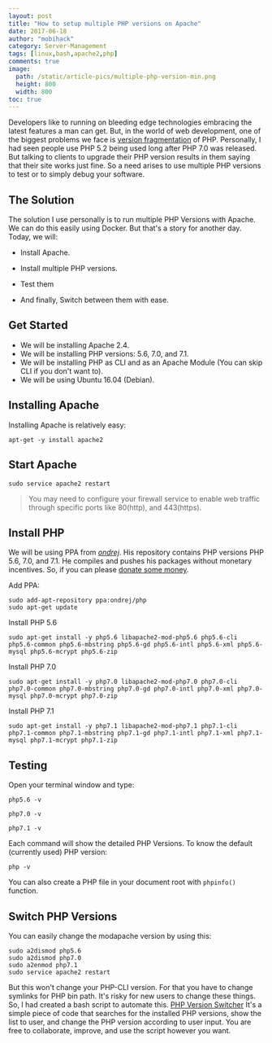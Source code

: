 ```yaml
---
layout: post
title: "How to setup multiple PHP versions on Apache"
date: 2017-06-18
author: "mobihack"
category: Server-Management
tags: [linux,bash,apache2,php]
comments: true
image:
  path: /static/article-pics/multiple-php-version-min.png
  height: 800
  width: 800
toc: true
---
```



Developers like to running on bleeding edge technologies embracing the latest features a man can get. But, in the world of web development, one of the biggest problems we face is [version fragmentation](https://en.wikipedia.org/wiki/Market_fragmentation#Version_fragmentation) of PHP. Personally, I had seen people use PHP 5.2 being used long after PHP 7.0 was released. But talking to clients to upgrade their PHP version results in them saying that their site works just fine.  So a need arises to use multiple PHP versions to test or to simply debug your software.

## The Solution

The solution I use personally is to run multiple PHP Versions with Apache. We can do this easily using Docker. But that's a story for another day. Today, we will:

* Install Apache.

* Install multiple PHP versions.

* Test them

* And finally, Switch between them with ease.

## Get Started

* We will be installing Apache 2.4.
* We will be installing PHP versions: 5.6, 7.0, and 7.1.
* We will be installing PHP as CLI and as an Apache Module (You can skip CLI if you don't want to).
* We will be using Ubuntu 16.04 (Debian).

## Installing Apache
Installing Apache is relatively easy:

```apt-get -y install apache2```

## Start Apache

```sudo service apache2 restart```

> You may need to configure your firewall service to enable web traffic through specific ports like 80(http), and 443(https).

## Install PHP

We will be using PPA from *[ondrej](https://launchpad.net/~ondrej/)*. His repository contains PHP versions PHP 5.6, 7.0, and 7.1. He compiles and pushes his packages without monetary incentives. So, if you can please [donate some money](https://donate.sury.org/).

Add PPA:

```console
sudo add-apt-repository ppa:ondrej/php
sudo apt-get update
```

Install PHP 5.6

```console
sudo apt-get install -y php5.6 libapache2-mod-php5.6 php5.6-cli php5.6-common php5.6-mbstring php5.6-gd php5.6-intl php5.6-xml php5.6-mysql php5.6-mcrypt php5.6-zip
```

Install PHP 7.0

```console
sudo apt-get install -y php7.0 libapache2-mod-php7.0 php7.0-cli php7.0-common php7.0-mbstring php7.0-gd php7.0-intl php7.0-xml php7.0-mysql php7.0-mcrypt php7.0-zip
```

Install PHP 7.1

```console
sudo apt-get install -y php7.1 libapache2-mod-php7.1 php7.1-cli php7.1-common php7.1-mbstring php7.1-gd php7.1-intl php7.1-xml php7.1-mysql php7.1-mcrypt php7.1-zip
```

## Testing

Open your terminal window and type:

`php5.6 -v`

`php7.0 -v`

`php7.1 -v`

Each command will show the detailed PHP Versions.
To know the default (currently used) PHP version:

`php -v`

You can also create a PHP file in your document root with `phpinfo()` function.

## Switch PHP Versions

You can easily change the modapache version by using this:

```console
sudo a2dismod php5.6
sudo a2dismod php7.0
sudo a2enmod php7.1
sudo service apache2 restart
```


But this won't change your PHP-CLI version. For that you have to change symlinks for PHP bin path. It's risky for new users to change these things. So, I had created a bash script to automate this.
[PHP Version Switcher](http://github.com/mobihack/phpversionswitcher/)
It's a simple piece of code that searches for the installed PHP versions, show the list to user, and change the PHP version according to user input. You are free to collaborate, improve, and use the script however you want.
